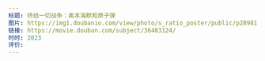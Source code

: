```yaml
---
标题: 终结一切战争：奥本海默和原子弹
图片: https://img1.doubanio.com/view/photo/s_ratio_poster/public/p2898178128.webp
链接: https://movie.douban.com/subject/36483124/
时时: 2023
评价:
---
```


